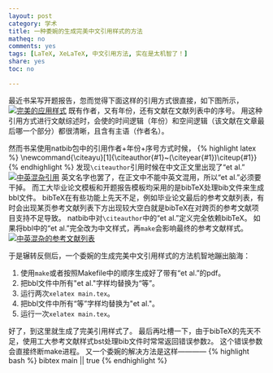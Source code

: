 ```yaml
---
layout: post 
category: 学术
title: 一种委婉的生成完美中文引用样式的方法
matheq: no
comments: yes
tags: [LaTeX, XeLaTeX, 中文引用方法, 实在是太机智了！]
share: yes
toc: no

---
```


最近书呆写开题报告，忽而觉得下面这样的引用方式很直接，如下图所示，
<a class="fancybox" rel="gallery1" href="http://ww2.sinaimg.cn/large/61dccbaajw1etmhyi3sjnj20ac036t8v.jpg" title="完美的应用样式"><img src="http://ww2.sinaimg.cn/large/61dccbaajw1etmhyi3sjnj20ac036t8v.jpg" alt="完美的应用样式" /></a>
既有作者，又有年份，还有文献在文献列表中的序号。
用这种引用方式进行文献综述时，会使的时间逻辑（年份）和空间逻辑（该文献在文章最后哪一个部分）都很清晰，且含有主语（作者名）。

然而书呆使用natbib包中的引用作者+年份+序号方式时候，
{% highlight latex %}
\newcommand{\citeayu}[1]{\citeauthor{#1}~(\citeyear{#1})\citeup{#1}}
{% endhighlight %}
发现`\citeauthor`引用时候在中文正文里出现了“et al.”
<a class="fancybox" rel="gallery1" href="http://ww1.sinaimg.cn/large/61dccbaajw1etmhw2roq5j20a2030glq.jpg" title="中英混杂引用"><img src="http://ww1.sinaimg.cn/large/61dccbaajw1etmhw2roq5j20a2030glq.jpg" alt="中英混杂引用" /></a>
英文名字也罢了，在正文中不能中英文混用，所以“et al.”必须要干掉。
而工大毕业论文模板和开题报告模板均采用的是bibTeX处理bib文件来生成bbl文件。
bibTeX在有些功能上先天不足，例如毕业论文最后的参考文献列表，有时会出现某页参考文献列表下方出现较大空白就是bibTeX在对跨页的参考文献项目支持不足导致。
natbib中对`\citeauthor`中的“et al.”定义完全依赖bibTeX。
如果将bbl中的“et al.”完全改为中文样式，再`make`会影响最终的参考文献样式。
<a class="fancybox" rel="gallery1" href="http://ww1.sinaimg.cn/mw690/61dccbaajw1etmhw354yyj210h0m7gqt.jpg" title="中英混杂的参考文献列表"><img src="http://ww1.sinaimg.cn/mw690/61dccbaajw1etmhw354yyj210h0m7gqt.jpg" alt="中英混杂的参考文献列表" /></a>

于是辗转反侧后，一个委婉的生成完美中文引用样式的方法机智地蹦出脑海：

1. 使用`make`或者按照Makefile中的顺序生成好了带有“et al.”的pdf。
2. 把bbl文件中所有"et al."字样均替换为“等”。
3. 运行两次`xelatex main.tex`。
4. 把bbl文件中所有“等”字样均替换为"et al."。
5. 运行一次`xelatex main.tex`。

好了，到这里就生成了完美引用样式了。
最后再吐槽一下，由于bibTeX的先天不足，使用工大参考文献样式bst处理bib文件时常常返回错误参数`2`。
这个错误参数会直接终断make进程。
又一个委婉的解决方法是这样————
{% highlight bash  %}
bibtex main || true
{% endhighlight %}

